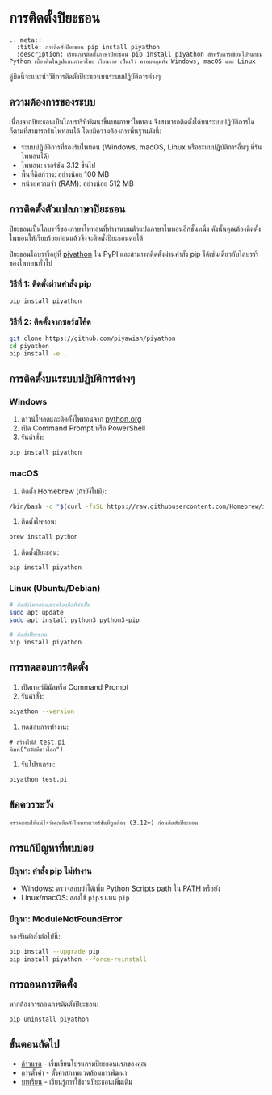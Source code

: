 # การติดตั้งปิยะธอน

```{eval-rst}
.. meta::
  :title: การติดตั้งปิยะธอน pip install piyathon
  :description: เรียนการติดตั้งภาษาปิยะธอน pip install piyathon สำหรับการเขียนโปรแกรม Python เบื้องต้นในรูปแบบภาษาไทย เรียนง่าย เป็นเร็ว ครอบคลุมทั้ง Windows, macOS และ Linux
```

คู่มือนี้จะแนะนำวิธีการติดตั้งปิยะธอนบนระบบปฏิบัติการต่างๆ

## ความต้องการของระบบ

เนื่องจากปิยะธอนเป็นไลบรารีที่พัฒนาขึ้นบนภาษาไพทอน จึงสามารถติดตั้งได้บนระบบปฏิบัติการใดก็ตามที่สามารถรันไพทอนได้ โดยมีความต้องการพื้นฐานดังนี้:

- ระบบปฏิบัติการที่รองรับไพทอน (Windows, macOS, Linux หรือระบบปฏิบัติการอื่นๆ ที่รันไพทอนได้)
- ไพทอน: เวอร์ชัน 3.12 ขึ้นไป
- พื้นที่ดิสก์ว่าง: อย่างน้อย 100 MB
- หน่วยความจำ (RAM): อย่างน้อย 512 MB

## การติดตั้งตัวแปลภาษาปิยะธอน

ปิยะธอนเป็นไลบรารี่ของภาษาไพทอนที่ทำงานบนตัวแปลภาษาไพทอนอีกชั้นหนึ่ง ดังนั้นคุณต้องติดตั้งไพทอนให้เรียบร้อยก่อนแล้วจึงจะติดตั้งปิยะธอนต่อได้

ปิยะธอนไลบรารี่อยู่ที่ [piyathon](https://pypi.org/project/piyathon/) ใน ​PyPI และสามารถติดตั้งผ่านคำสั่ง pip ได้เช่นเดียวกับไลบรารี่ของไพทอนทั่วไป

### วิธีที่ 1: ติดตั้งผ่านคำสั่ง pip

```bash
pip install piyathon
```

### วิธีที่ 2: ติดตั้งจากซอร์สโค้ด

```bash
git clone https://github.com/piyawish/piyathon
cd piyathon
pip install -e .
```

## การติดตั้งบนระบบปฏิบัติการต่างๆ

### Windows

1. ดาวน์โหลดและติดตั้งไพทอนจาก [python.org](https://python.org)
2. เปิด Command Prompt หรือ PowerShell
3. รันคำสั่ง:

```bash
pip install piyathon
```

### macOS

1. ติดตั้ง Homebrew (ถ้ายังไม่มี):

```bash
/bin/bash -c "$(curl -fsSL https://raw.githubusercontent.com/Homebrew/install/HEAD/install.sh)"
```

1. ติดตั้งไพทอน:

```bash
brew install python
```

1. ติดตั้งปิยะธอน:

```bash
pip install piyathon
```

### Linux (Ubuntu/Debian)

```bash
# ติดตั้งไพทอนและเครื่องมือที่จำเป็น
sudo apt update
sudo apt install python3 python3-pip

# ติดตั้งปิยะธอน
pip install piyathon
```

## การทดสอบการติดตั้ง

1. เปิดเทอร์มินัลหรือ Command Prompt
1. รันคำสั่ง:

```bash
piyathon --version
```

1. ทดสอบการทำงาน:

```piyathon
# สร้างไฟล์ test.pi
พิมพ์("สวัสดีชาวโลก")
```

1. รันโปรแกรม:

```bash
piyathon test.pi
```

## ข้อควรระวัง

```{warning}
ตรวจสอบให้แน่ใจว่าคุณติดตั้งไพทอนเวอร์ชันที่ถูกต้อง (3.12+) ก่อนติดตั้งปิยะธอน
```

## การแก้ปัญหาที่พบบ่อย

### ปัญหา: คำสั่ง pip ไม่ทำงาน

- Windows: ตรวจสอบว่าได้เพิ่ม Python Scripts path ใน PATH หรือยัง
- Linux/macOS: ลองใช้ `pip3` แทน `pip`

### ปัญหา: ModuleNotFoundError

ลองรันคำสั่งต่อไปนี้:

```bash
pip install --upgrade pip
pip install piyathon --force-reinstall
```

## การถอนการติดตั้ง

หากต้องการถอนการติดตั้งปิยะธอน:

```bash
pip uninstall piyathon
```

## ขั้นตอนถัดไป

- [ก้าวแรก](first_steps.md) - เริ่มเขียนโปรแกรมปิยะธอนแรกของคุณ
- [การตั้งค่า](configuration.md) - ตั้งค่าสภาพแวดล้อมการพัฒนา
- [บทเรียน](../tutorial/basics.md) - เรียนรู้การใช้งานปิยะธอนเพิ่มเติม
